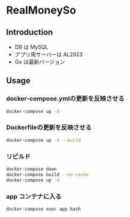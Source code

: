 # RealMoneySo

## Introduction

* DB は MySQL
* アプリ用サーバーは AL2023
* Go は最新バージョン

## Usage

### docker-compose.ymlの更新を反映させる

```bash
docker-compose up -d
```

### Dockerfileの更新を反映させる

```bash
docker-compose up -d --build
```

### リビルド

```bash
docker-compose down
docker-compose build --no-cache
docker-compose up -d
```

### app コンテナに入る

```bash
docker-compose exec app bash
```
